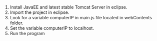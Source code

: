 1) Install JavaEE and latest stable Tomcat Server in eclipse.
2) Import the project in eclipse.
3) Look for a variable computerIP in main.js file located in webContents folder.
4) Set the variable computerIP to localhost.
5) Run the program 
